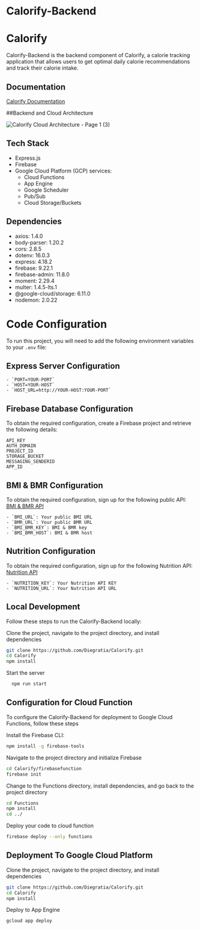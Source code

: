 # Calorify-Backend

# Calorify

Calorify-Backend is the backend component of Calorify, a calorie tracking application that allows users to get optimal daily calorie recommendations and track their calorie intake.

## Documentation

[Calorify Documentation](link)

##Backend and Cloud Architecture

![Calorify Cloud Architecture - Page 1 (3)](https://github.com/Diegratia/Calorify/assets/67423473/94913da1-d35a-4c11-903a-019a6a46a2f7)


## Tech Stack

- Express.js
- Firebase
- Google Cloud Platform (GCP) services:
  - Cloud Functions
  - App Engine
  - Google Scheduler
  - Pub/Sub
  - Cloud Storage/Buckets

## Dependencies

- axios: 1.4.0
- body-parser: 1.20.2
- cors: 2.8.5
- dotenv: 16.0.3
- express: 4.18.2
- firebase: 9.22.1
- firebase-admin: 11.8.0
- moment: 2.29.4
- multer: 1.4.5-lts.1
- @google-cloud/storage: 6.11.0
- nodemon: 2.0.22

# Code Configuration

To run this project, you will need to add the following environment variables to your `.env` file:

## Express Server Configuration
```
- `PORT=YOUR-PORT`
- `HOST=YOUR-HOST`
- `HOST_URL=http://YOUR-HOST:YOUR-PORT`
```
## Firebase Database Configuration

To obtain the required configuration, create a Firebase project and retrieve the following details:
```
API_KEY
AUTH_DOMAIN
PROJECT_ID
STORAGE_BUCKET
MESSAGING_SENDERID
APP_ID
```

## BMI & BMR Configuration

To obtain the required configuration, sign up for the following public API: [BMI & BMR API](https://rapidapi.com/malaaddincelik/api/fitness-calculator)
```
- `BMI_URL`: Your public BMI URL
- `BMR_URL`: Your public BMR URL
- `BMI_BMR_KEY`: BMI & BMR key
- `BMI_BMR_HOST`: BMI & BMR host
```
## Nutrition Configuration

To obtain the required configuration, sign up for the following Nutrition API: [Nutrition API](https://api-ninjas.com/api/nutrition)
```
- `NUTRITION_KEY`: Your Nutrition API KEY
- `NUTRITION_URL`: Your Nutrition API URL
```



## Local Development
Follow these steps to run the Calorify-Backend locally:

Clone the project, navigate to the project directory, and install dependencies

```bash
git clone https://github.com/Diegratia/Calorify.git
cd Calorify
npm install
```
Start the server

```bash
  npm run start
```

## Configuration for Cloud Function
To configure the Calorify-Backend for deployment to Google Cloud Functions, follow these steps

Install the Firebase CLI:
```bash
npm install -g firebase-tools
```

Navigate to the project directory and initialize Firebase
```bash
cd Calorify/firebasefunction
firebase init
```
Change to the Functions directory, install dependencies, and go back to the project directory
```bash
cd Functions
npm install
cd ../
```

Deploy your code to cloud function
```bash
firebase deploy --only functions
```

## Deployment To Google Cloud Platform

Clone the project, navigate to the project directory, and install dependencies

```bash
git clone https://github.com/Diegratia/Calorify.git
cd Calorify
npm install
```

Deploy to App Engine

```bash
gcloud app deploy
```

